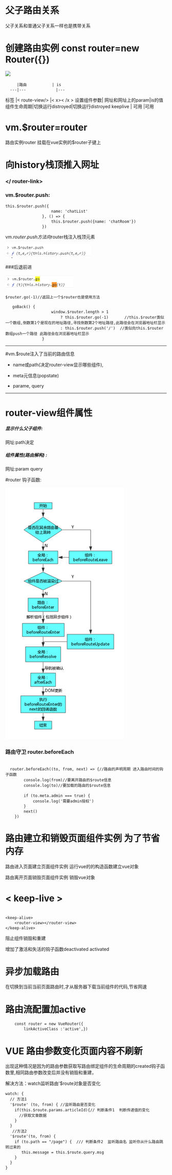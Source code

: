 # 父子路由关系

父子关系和普通父子关系一样也是携带关系  


# 创建路由实例 const router=new Router({})


![](1.tif)




         |路由           | is       
      ---|---             |---     
标签      |< route-view/>  |< x>< /x >
设置组件参数| 网址和网址上的param|is的值     
组件生命周期|切换运行distroyed|切换运行distroyed
keeplive | 可用            |可用         




# vm.$router=router
路由实例router 挂载在vue实例的$router子键上

# 向history栈顶推入网址

### </ router-link>


### vm.$router.push:

```
this.$router.push({
                    name: 'chatList'
                }, () => {
                    this.$router.push({name: 'chatRoom'})
                })
```

vm.$router.push方法向$router栈注入栈顶元素



 ![](3.png)





###后退前进


 ![](2.png)


 
```
$router.go(-1)//返回上一个$router也是使用方法

```

```
   goBack() {
                    window.$router.length > 1
                        ? this.$router.go(-1)       //this.$router类似一个数组,倒数第1个是现在的地址路径,寻找倒数第2个地址路径,此路径会在浏览器地址栏显示
                        : this.$router.push('/')  //类似向this.$router数组push一个路径 此路径会在浏览器地址栏显示
                }
```


----------------------------------------

#vm.$route注入了当前的路由信息


* name或path(决定router-view显示哪些组件),

*  meta元信息(popstate) 

*  parame, query






-------------------------------------



# router-view组件属性


##### 显示什么父子组件:
网址:path决定

##### 组件属性(路由解构) : 
 网址:param query 








#router 钩子函数:


![](./4.png)


### 路由守卫  router.beforeEach

```

  router.beforeEach((to, from, next) => {//路由的声明周期 进入路由时间的钩子函数
        console.log(from)//要离开路由的$route信息
        console.log(to)//要加载的路由的$route信息

        if (to.meta.admin === true) {
            console.log('需要admin授权')
        }
        next()
    })

```






# 路由建立和销毁页面组件实例 为了节省内存

路由进入页面建立页面组件实例 运行vue的的构造函数建立vue对象



路由离开页面销毁页面组件实例 销毁vue对象

# < keep-live > 



```

<keep-alive>
    <router-view></router-view>
</keep-alive>
```


阻止组件销毁和重建

增加了激活和失活的钩子函数deactivated activated

# 异步加载路由

在切换到当前当前页面路由时,才从服务器下载当前组件的代码,节省网速

# 路由流配置加active
```
    const router = new VueRouter({
        linkActiveClass :'active',})
```


    



# VUE 路由参数变化页面内容不刷新

出现这种情况是因为的路由参数获取写路由绑定组件的生命周期的created钩子函数里,相同路由参数改变后并没有销毁和重建，


解决方法：watch监听路由'$route对象是否变化

```
watch: {
  // 方法1
  '$route' (to, from) { //监听路由是否变化
    if(this.$route.params.articleId){// 判断条件1  判断传递值的变化
      //获取文章数据
    }
  } 
   //方法2
  '$route'(to, from) {
    if (to.path == "/page") {  /// 判断条件2  监听路由名 监听你从什么路由跳转过来的
       this.message = this.$route.query.msg     
    }
  }  
}
```



